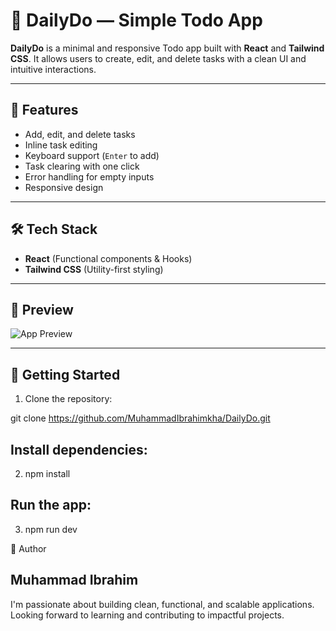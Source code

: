 # 📝 DailyDo — Simple Todo App


**DailyDo** is a minimal and responsive Todo app built with **React** and **Tailwind CSS**. It allows users to create, edit, and delete tasks with a clean UI and intuitive interactions.

---

## 🚀 Features

- Add, edit, and delete tasks
- Inline task editing
- Keyboard support (`Enter` to add)
- Task clearing with one click
- Error handling for empty inputs
- Responsive design

---

## 🛠️ Tech Stack

- **React** (Functional components & Hooks)
- **Tailwind CSS** (Utility-first styling)

---

## 📸 Preview

![App Preview](./src/assets/Images/todoapp.png)

---

## 📂 Getting Started

1. Clone the repository:


git clone https://github.com/MuhammadIbrahimkha/DailyDo.git

## Install dependencies:

2. npm install


## Run the app:

3. npm run dev


🙌 Author
## Muhammad Ibrahim
I'm passionate about building clean, functional, and scalable applications. Looking forward to learning and contributing to impactful projects.

